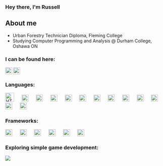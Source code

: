 ### Hey there, I'm Russell 

## About me
- Urban Forestry Technician Diploma, Fleming College
- Studying Computer Programming and Analysis @ Durham College, Oshawa ON

### I can be found here:

[<img align="left" alt="Russell Waring | LinkedIn" title="LinkedIn" width="22px" src="https://cdn.jsdelivr.net/npm/simple-icons@v3/icons/linkedin.svg"/>][linkedin]
[<img alt="Russell Waring | Instagram" width="22px" title="Instagram" src="https://upload.wikimedia.org/wikipedia/commons/thumb/e/e7/Instagram_logo_2016.svg/132px-Instagram_logo_2016.svg.png?20210403190622"/>][instagram]

### Languages:
<p>
    <img alt="HTML logo" title="HTML" width="28px" src="https://www.w3.org/html/logo/downloads/HTML5_Logo.svg"/> 
    &nbsp;&nbsp;&nbsp;&nbsp;
    <img alt="CSS logo" title="CSS" width="22px" src="https://upload.wikimedia.org/wikipedia/commons/d/d5/CSS3_logo_and_wordmark.svg"/> 
    &nbsp;&nbsp;&nbsp;&nbsp;
    <img alt="JavaScript logo" title="JavaScript" width="22px" src="https://upload.wikimedia.org/wikipedia/commons/d/d4/Javascript-shield.svg"/>
    &nbsp;&nbsp;&nbsp;&nbsp;
    <img alt="TypeScript logo" title="TypeScript" width="22px" src="https://upload.wikimedia.org/wikipedia/commons/4/4c/Typescript_logo_2020.svg"/>
    &nbsp;&nbsp;&nbsp;&nbsp;
    <img alt="PHP logo" title="PHP" width="22px" src="https://cdn.worldvectorlogo.com/logos/php-1.svg"/>
    &nbsp;&nbsp;&nbsp;&nbsp;
    <img alt="SQL logo" title="SQL" width="22px" src="https://upload.wikimedia.org/wikipedia/commons/8/87/Sql_data_base_with_logo.png"/>
    &nbsp;&nbsp;&nbsp;&nbsp;
    <img alt="C sharp logo" title="C#" width="22px" src="https://seeklogo.com/images/C/c-sharp-c-logo-02F17714BA-seeklogo.com.png"/> 
    &nbsp;&nbsp;&nbsp;&nbsp;
    <img alt="C plus plus logo" title="C++" width="22px" src="https://upload.wikimedia.org/wikipedia/commons/thumb/1/18/ISO_C%2B%2B_Logo.svg/1822px-ISO_C%2B%2B_Logo.svg.png"/> 
    &nbsp;&nbsp;&nbsp;&nbsp;
    <img alt="Java logo" title="Java" width="22px" src="https://www.vectorlogo.zone/logos/java/java-vertical.svg"/> 
    &nbsp;&nbsp;&nbsp;&nbsp;
    <img alt="Python logo" title="Python" width="22px" src="http://clipart-library.com/images_k/python-logo-transparent/python-logo-transparent-5.png"/>
    &nbsp;&nbsp;&nbsp;&nbsp;
    <img alt="Ruby logo" title="Ruby" width="22px" src="https://upload.wikimedia.org/wikipedia/commons/7/73/Ruby_logo.svg"/>
    &nbsp;&nbsp;&nbsp;&nbsp;
    <img alt="Dart logo" title="Dart Programming Language" width="22px" src="https://cdn.worldvectorlogo.com/logos/dart.svg"/>
    &nbsp;&nbsp;&nbsp;&nbsp; 
    <img alt="COBOL logo" title="COBOL" width="22px" src="https://static.javatpoint.com/tutorial/cobol/images/cobol-tutorial.png"/>
    &nbsp;&nbsp;&nbsp;&nbsp;
</p>

 ### Frameworks:
 <p>
    <img alt="Ruby on Rails logo" title="Ruby on Rails" width="22px" src="https://www.svgrepo.com/show/376345/rails.svg"/>
    &nbsp;&nbsp;&nbsp;&nbsp; 
    <img alt="Laravel logo" title="Laravel" width="22px" src="https://upload.wikimedia.org/wikipedia/commons/9/9a/Laravel.svg"/>
    &nbsp;&nbsp;&nbsp;&nbsp;
    <img alt="Angular logo" title="Angular" width="22px" src="https://upload.wikimedia.org/wikipedia/commons/c/cf/Angular_full_color_logo.svg"/>
    &nbsp;&nbsp;&nbsp;&nbsp; 
    <img alt="VS 2019 logo" title=".NET" width="22px" src="https://upload.wikimedia.org/wikipedia/commons/thumb/5/59/Visual_Studio_Icon_2019.svg/512px-Visual_Studio_Icon_2019.svg.png"/>
    &nbsp;&nbsp;&nbsp;&nbsp; 
    <img alt="Spring Framework logo" title="Spring Framework" width="22px" src="https://cdn.worldvectorlogo.com/logos/spring-3.svg"/>
    &nbsp;&nbsp;&nbsp;&nbsp; 
    <img alt="Flutter logo" title="Flutter" width="22px" src="https://cdn.worldvectorlogo.com/logos/flutter.svg"/>
</p>

### Exploring simple game development:

![](https://github.com/RussellWaring/GIFS/blob/main/2dgame.gif)

<br />
<br />

[linkedin]: https://www.linkedin.com/in/russell-waring-476372a4/
[instagram]: https://www.instagram.com/russellwaring/
